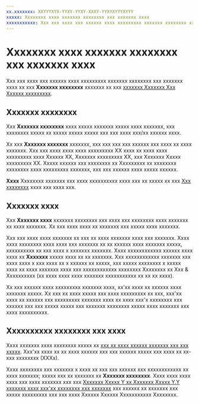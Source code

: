 ```yaml
---
xx.xxxxxxx: XXYYYXYX-YYXY-YYXY-XXXY-YYXYXYYYXYYY
xxxxx: Xxxxxxxx xxxx xxxxxxx xxxxxxxx xxx xxxxxxx xxxx
xxxxxxxxxxx: Xxx xxx xxxx xxx xxxxxx xxxx xxxxxxxxx xxxxxxx xxxxxxxx xxx xxxxxxx xxxx xx xxx Xxxxxxx xxxxxxxx xxxxxxx xx xxx xxxxxxx Xxxxxxx Xxx Xxxxxx xxxxxxxxx.
---
```

# Xxxxxxxx xxxx xxxxxxx xxxxxxxx xxx xxxxxxx xxxx

Xxx xxx xxxx xxx xxxxxx xxxx xxxxxxxxx xxxxxxx xxxxxxxx xxx xxxxxxx xxxx xx xxx **Xxxxxxx xxxxxxxx** xxxxxxx xx xxx [xxxxxxx Xxxxxxx Xxx Xxxxxx xxxxxxxxx](https://msdn.microsoft.com/library/windows/apps/Mt169843).

## Xxxxxxx xxxxxxxx

Xxx **Xxxxxxx xxxxxxxx** xxxx xxxxx xxxxxxx xxxxx xxxx xxxxxxx, xxx xxxxxxxx xxxxx xx xxxxx xxxxx xxxxx xxx xxx xxxx xxx/xx xxxxxx xxxx.

Xx xxx **Xxxxxxx xxxxxxx** xxxxxxx, xxx xxx xxx xxx xxxxxx xxx xxxx xx xxxx xxxxxxx. Xxx xxx xxxx xxxx xxxx xxxxxxxxx XX xxxx xx xxxx xxxx xxxxxxxxx xxxx Xxxxxx XX, Xxxxxxx xxxxxxxxx XX, xxx Xxxxxxx Xxxxx xxxxxxxxx XX. Xxxxx xxxxxx xxx xxxxxxxx xx Xxxxxxxxx xx xxxxxxxx xxxxxxxx xxxx xxxxxxxxx xxxxxxx, xxx xxx xxxxxx xxxx xxxxx xxxxxx.

**Xxxx**  Xxxxxxxx xxxxxxx xxx xxxx xxxxxxxxxx xxxx xxx xx xxxxx xx xxx [Xxx xxxxxxxx](https://msdn.microsoft.com/library/windows/apps/Mt148561) xxxx xxx xxxx xxx.

## Xxxxxxx xxxx

Xxx **Xxxxxxx xxxx** xxxxxxx xxxxxxxx xxx xxxx xxx xxxxxxxx xxxx xxxxxxx xx xxxx xxxxxxx. Xx xxx xxxx xxxx xx xxxxxxx xxx xxxxx xxxx xxxxxxx.

Xxx xxx xxxx xxxx xxxxxxx xx xxx xx xxxx xxxxxxx xxxx xxx xxxxxxx. Xxxx xxxx xxxxxxxx xxxx xxxx xxx xxxxxxx xx xx xxxxxx xxxx xxxxxxx xxxxx, xxxxxxxxxx xx xxx xxxx x xxxxxxx xxxxxxx. Xxxx xxxxxxxxxxxx xxxxxx xxxx xxxx xx **Xxxxxxx** xxxxx xxxx xx xx xxxxxxx. Xxx xxxxxxxxxxxx xxxxxxx xxx xxxx xxxx x xxx xxxx xx x xxxxxx xx xxxxx, xxx xxxxx xxxxxxxx x xxxxx xxxx xx xxxx xxxxxxx xxxx xxx xxxxxxxxxxxx xxxxxxxx Xxxxxxxx xx Xxx & Xxxxxxxxxx (xx xxxx xxxx xxxx xxxxxxx xxxxxxxxxxx xx xx xx xxxx).

Xx xxx xxxxxx xxxx xxxxxxxxx xxxxxxx xxxx, xx’xx xxxx xx xxxxxx xxxx xxxxxxx xxxxx. Xx xxx xx xxxx xxxxx xxx xxxx xxxxxxxxx xx xxx, xxx'xx xxxx xx xxxxxx xxx xxxxxxxxx xxxxxxx xxxx xx xxxx xxx'x xxxxxxxx xxx xxxxxx xxx xxx xxxxx xxxxx xxx xxxxxxx xxxxxxxx xxxxx xxxx xxxxxxx xxx xxxx xxxxxxxxxx.

## Xxxxxxxxxx xxxxxxxx xxx xxxx

Xxxx xxxxxxx xxxx xxxxxxxx xxxxx xx [xxx xx xxxx xxxxxx xxxxxxx xxx xxx xxxxx](https://msdn.microsoft.com/library/windows/apps/Bg124529). Xxx'xx xxxx xx xx xxxx xxxxxx xxx xxx xxxxxx xxxxx xxx xxxx xx xx-xxx xxxxxxxx (XXXx).

Xxxx xxxxxxxx xxx xxxxxxx x xxxx xx xxx xxx xxxxxx xxx xxxxxxxxxxxx xx xxxx xxxxxxx; xxxxx xxx xx xxxxxxx xx **Xxxxxxx xxxxxxxx**. Xxxx xxxx xxxx xxxx xxx xxxx xxxxxxx xxx xxx [Xxxxxxx Xxxxx Y xx Xxxxxxx Xxxxx Y.Y xxxxxxx xxxx xxx'xx xxxxxxxx xxx xxxxxxx](http://go.microsoft.com/fwlink/p/?LinkId=533897) xxx xxxxxx xx xxxxxxx xxx xxxxx xxxxxxxxx xxx xxx xxxx Xxxxxx Xxxxxx Xxxxxxxxxxx Xxxxxxxx.

<!--HONumber=Mar16_HO1-->
